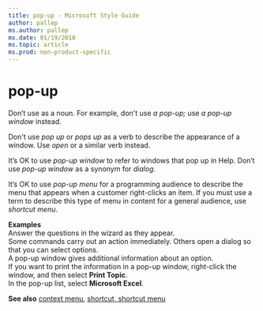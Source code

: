 ```yaml
---
title: pop-up - Microsoft Style Guide
author: pallep
ms.author: pallep
ms.date: 01/19/2018
ms.topic: article
ms.prod: non-product-specific
---
```


# pop-up

Don’t use as a noun. For example, don't use *a pop-up;* use *a pop-up window* instead.

Don't use *pop up* or *pops up* as a verb to describe the appearance of a window. Use *open* or a similar verb instead. 

It’s OK to use *pop-up window* to refer to windows that pop up in Help. Don’t use *pop-up window* as a synonym for *dialog*.

It’s OK to use
*pop-up menu* for a programming audience to describe the menu that appears when a customer right-clicks an item. If you must use a term to describe this type of menu in content for a general audience, use *shortcut menu*.

**Examples**  
Answer the questions in the wizard as they appear.   
Some commands carry out an action immediately. Others open a dialog so that you can select options.  
A pop-up window gives additional information about an option.  
If you want to print the information in a pop-up window, right-click the window, and then select **Print Topic**.  
In the pop-up list, select **Microsoft Excel**.  

**See also** [context menu](~/a-z-word-list-term-collections/c/context-menu.md), [shortcut, shortcut menu](~/a-z-word-list-term-collections/s/shortcut-shortcut-menu.md)
